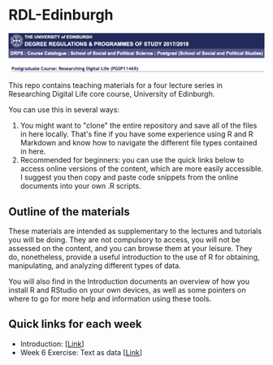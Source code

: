 # RDL-Edinburgh

![Alt Text](coursebanner.png)

This repo contains teaching materials for a four lecture series in Researching Digital Life core course, University of Edinburgh. 

You can use this in several ways:

1. You might want to "clone" the entire repository and save all of the files in here locally. That's fine if you have some experience using R and R Markdown and know how to navigate the different file types contained in here. 
2. Recommended for beginners: you can use the quick links below to access online versions of the content, which are more easily accessible. I suggest you then copy and paste code snippets from the online documents into your own .R scripts.

## Outline of the materials

These materials are intended as supplementary to the lectures and tutorials you will be doing. They are not compulsory to access, you will not be assessed on the content, and you can browse them at your leisure. They do, nonetheless, provide a useful introduction to the use of R for obtaining, manipulating, and analyzing different types of data. 

You will also find in the Introduction documents an overview of how you install R and RStudio on your own devices, as well as some pointers on where to go for more help and information using these tools.

## Quick links for each week

- Introduction: \[[Link](https://github.com/cjbarrie/RDL-Ed/blob/main/01-intro/01-intro.html)\]
- Week 6 Exercise: Text as data \[[Link](https://github.com/cjbarrie/RDL-Ed/blob/main/02-text-as-data/02-week6.html)\]

